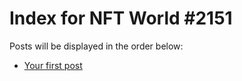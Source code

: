 # Index for NFT World #2151
Posts will be displayed in the order below:

- [Your first post](./001-first.md)

